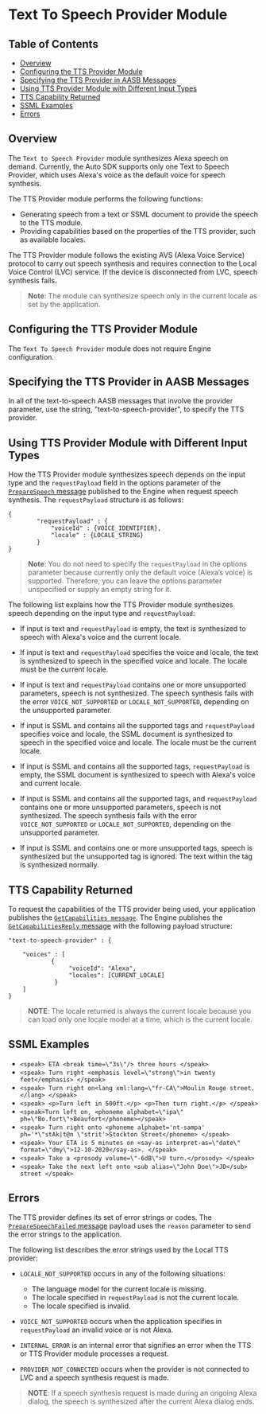 # Text To Speech Provider Module


<!-- omit in toc -->
## Table of Contents
- [Overview](#overview)
- [Configuring the TTS Provider Module](#configuring-the-tts-provider-module)
- [Specifying the TTS Provider in AASB Messages](#specifying-the-tts-provider-in-aasb-messages)
- [Using TTS Provider Module with Different Input Types](#using-tts-provider-module-with-different-input-types)
- [TTS Capability Returned](#tts-capability-returned)
- [SSML Examples](#ssml-examples)
- [Errors](#errors)

## Overview
The `Text to Speech Provider` module synthesizes Alexa speech on demand. Currently, the Auto SDK supports only one Text to Speech Provider, which uses Alexa's voice as the default voice for speech synthesis.

The TTS Provider module performs the following functions:

* Generating speech from a text or SSML document to provide the speech to the TTS module.
* Providing capabilities based on the properties of the TTS provider, such as available locales.

The TTS Provider module follows the existing AVS (Alexa Voice Service) protocol to carry out speech synthesis and requires connection to the Local Voice Control (LVC) service. If the device is disconnected from LVC, speech synthesis fails.

>**Note**: The module can synthesize speech only in the current locale as set by the application. 

## Configuring the TTS Provider Module
The `Text To Speech Provider` module does not require Engine configuration.

## Specifying the TTS Provider in AASB Messages

In all of the text-to-speech AASB messages that involve the provider parameter, use the string, "text-to-speech-provider", to specify the TTS provider.

## Using TTS Provider Module with Different Input Types
How the TTS Provider module synthesizes speech depends on the input type and the `requestPayload` field in the options parameter of the [`PrepareSpeech` message](https://alexa.github.io/alexa-auto-sdk/extensions/aasb/docs/TextToSpeech/PrepareSpeechMessage.html) published to the Engine when request speech synthesis. The `requestPayload` structure is as follows:

~~~
{
	    "requestPayload" : {
	 		"voiceId" : {VOICE_IDENTIFIER},
	 		"locale" : {LOCALE_STRING}
	  	}
}
~~~

>**Note**: You do not need to specify the `requestPayload` in the options parameter because currently only the default voice (Alexa’s voice) is supported. Therefore, you can leave the options parameter unspecified or supply an empty string for it.

The following list explains how the TTS Provider module synthesizes speech depending on the input type and `requestPayload`:

* If input is text and `requestPayload` is empty, the text is synthesized to speech with Alexa's voice and the current locale.
* If input is text and `requestPayload` specifies the voice and locale, the text is synthesized to speech in the specified voice and locale. The locale must be the current locale. 
* If input is text and `requestPayload` contains one or more unsupported parameters, speech is not synthesized. The speech synthesis fails with the error `VOICE_NOT_SUPPORTED` or `LOCALE_NOT_SUPPORTED`, depending on the unsupported parameter.

* If input is SSML and contains all the supported tags and `requestPayload` specifies voice and locale, the SSML document is synthesized to speech in the specified voice and locale. The locale must be the current locale.
* If input is SSML and contains all the supported tags, `requestPayload` is empty, the SSML document is synthesized to speech with Alexa's voice and current locale.
* If input is SSML and contains all the supported tags, and `requestPayload` contains one or more unsupported parameters, speech is not synthesized. The speech synthesis fails with the error `VOICE_NOT_SUPPORTED` or `LOCALE_NOT_SUPPORTED`, depending on the unsupported parameter.
* If input is SSML and contains one or more unsupported tags, speech is synthesized but the unsupported tag is ignored. The text within the tag is synthesized normally.

## TTS Capability Returned
To request the capabilities of the TTS provider being used, your application publishes the [`GetCapabilities message`](https://alexa.github.io/alexa-auto-sdk/extensions/aasb/docs/TextToSpeech/GetCapabilitiesMessage.html). The Engine publishes the [`GetCapabilitiesReply` message](https://alexa.github.io/alexa-auto-sdk/extensions/aasb/docs/TextToSpeech/GetCapabilitiesMessageReply.html) with the following payload structure:

~~~
"text-to-speech-provider" : {

	"voices" : [	
		    {
                 "voiceId": "Alexa",
                 "locales": [CURRENT_LOCALE]
             }
	]
}
~~~

>**NOTE**: The locale returned is always the current locale because you can load only one locale model at a time, which is the current locale.

## SSML Examples
* `<speak> ETA <break time=\"3s\"/> three hours </speak>`
* `<speak> Turn right <emphasis level=\"strong\">in twenty feet</emphasis> </speak>`
* `<speak> Turn right on<lang xml:lang=\"fr-CA\">Moulin Rouge street.</lang> </speak>`
* `<speak> <p>Turn left in 500ft.</p> <p>Then turn right.</p> </speak>`
* `<speak>Turn left on, <phoneme alphabet=\"ipa\" ph=\"Bo.fort\">Beaufort</phoneme></speak>`
* `<speak> Turn right onto <phoneme alphabet='nt-sampa' ph='*\"stAk|t@n \"strit'>Stockton Street</phoneme> </speak>`
* `<speak> Your ETA is 5 minutes on <say-as interpret-as=\"date\" format=\"dmy\">12-10-2020</say-as>. </speak>`
* `<speak> Take a <prosody volume=\"-6dB\">U turn.</prosody> </speak>`
* `<speak> Take the next left onto <sub alias=\"John Doe\">JD</sub> street </speak>`

## Errors
The TTS provider defines its set of error strings or codes. The [`PrepareSpeechFailed` message](https://alexa.github.io/alexa-auto-sdk/extensions/aasb/docs/TextToSpeech/PrepareSpeechFailedMessage.html) payload uses the `reason` parameter to send the error strings to the application.

The following list describes the error strings used by the Local TTS provider:

* `LOCALE_NOT_SUPPORTED` occurs in any of the following situations:
    * The language model for the current locale is missing. 
    * The locale specified in `requestPayload` is not the current locale.
    * The locale specified is invalid.

* `VOICE_NOT_SUPPORTED` occurs when the application specifies in `requestPayload` an invalid voice or is not Alexa.
  
* `INTERNAL_ERROR` is an internal error that signifies an error when the TTS or TTS Provider module processes a request.

* `PROVIDER_NOT_CONNECTED` occurs when the provider is not connected to LVC and a speech synthesis request is made.

>**NOTE**: If a speech synthesis request is made during an ongoing Alexa dialog, the speech is synthesized after the current Alexa dialog ends.